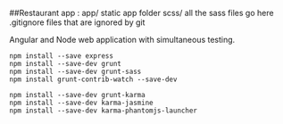 ##Restaurant app :
    app/ static app folder
    scss/ all the sass files go here 
    .gitignore files that are ignored by git
    
Angular and Node web application with simultaneous testing.

    npm install --save express
    npm install --save-dev grunt
    npm install --save-dev grunt-sass
    npm install grunt-contrib-watch --save-dev

    npm install --save-dev grunt-karma
    npm install --save-dev karma-jasmine
    npm install --save-dev karma-phantomjs-launcher